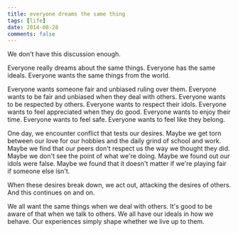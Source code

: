 ```yaml
---
title: everyone dreams the same thing
tags: [life]
date: 2014-08-28
comments: false
---
```


We don't have this discussion enough.

Everyone really dreams about the same things. Everyone has the same ideals. Everyone wants the same things from the world.

Everyone wants someone fair and unbiased ruling over them. Everyone wants to be fair and unbiased when they deal with others. Everyone wants to be respected by others. Everyone wants to respect their idols. Everyone wants to feel appreciated when they do good. Everyone wants to enjoy their time. Everyone wants to feel safe. Everyone wants to feel like they belong.

One day, we encounter conflict that tests our desires. Maybe we get torn between our love for our hobbies and the daily grind of school and work. Maybe we find that our peers don't respect us the way we thought they did. Maybe we don't see the point of what we're doing. Maybe we found out our idols were false. Maybe we found that it doesn't matter if we're playing fair if someone else isn't.

When these desires break down, we act out, attacking the desires of others. And this continues on and on.

We all want the same things when we deal with others. It's good to be aware of that when we talk to others. We all have our ideals in how we behave. Our experiences simply shape whether we live up to them.

